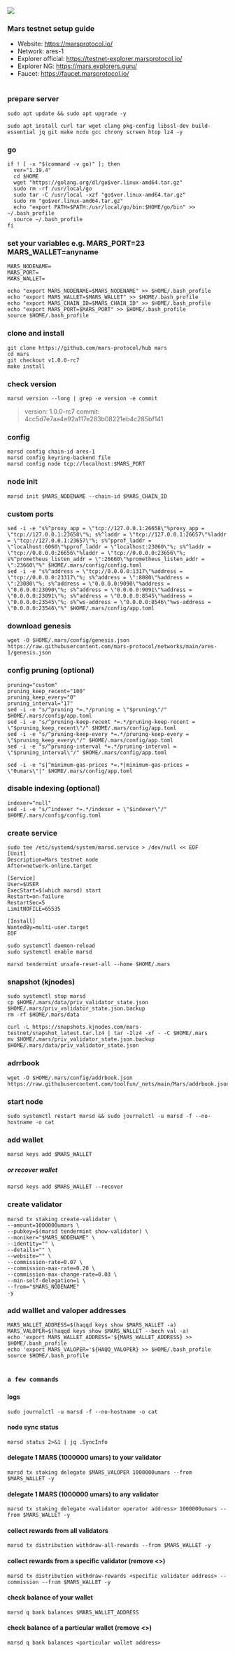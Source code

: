 
![](https://github.com/toolfun/_pics/blob/eaed8ab851a278e3bf5c59b0f38e09932dc10b1a/marsprotocol.jpg)
### Mars testnet setup guide

- Website: https://marsprotocol.io/
- Network: ares-1
- Explorer official: https://testnet-explorer.marsprotocol.io/
- Explorer NG: https://mars.explorers.guru/
- Faucet: https://faucet.marsprotocol.io/
#

### prepare server
```
sudo apt update && sudo apt upgrade -y
```
```
sudo apt install curl tar wget clang pkg-config libssl-dev build-essential jq git make ncdu gcc chrony screen htop lz4 -y
```

### go
```
if ! [ -x "$(command -v go)" ]; then
  ver="1.19.4"
  cd $HOME
  wget "https://golang.org/dl/go$ver.linux-amd64.tar.gz"
  sudo rm -rf /usr/local/go
  sudo tar -C /usr/local -xzf "go$ver.linux-amd64.tar.gz"
  sudo rm "go$ver.linux-amd64.tar.gz"
  echo "export PATH=$PATH:/usr/local/go/bin:$HOME/go/bin" >> ~/.bash_profile
  source ~/.bash_profile
fi
```

### set your variables e.g. MARS_PORT=23 MARS_WALLET=anyname

`MARS_NODENAME=`    
`MARS_PORT=`    
`MARS_WALLET=`

```
echo "export MARS_NODENAME=$MARS_NODENAME" >> $HOME/.bash_profile
echo "export MARS_WALLET=$MARS_WALLET" >> $HOME/.bash_profile
echo "export MARS_CHAIN_ID=$MARS_CHAIN_ID" >> $HOME/.bash_profile
echo "export MARS_PORT=$MARS_PORT" >> $HOME/.bash_profile
source $HOME/.bash_profile
```

### clone and install
```
git clone https://github.com/mars-protocol/hub mars
cd mars
git checkout v1.0.0-rc7
make install
```

### check version
`marsd version --long | grep -e version -e commit`
> version: 1.0.0-rc7
> commit: 4cc5d7e7aa4e92a117e283b08221eb4c285bf141

### config
```
marsd config chain-id ares-1
marsd config keyring-backend file
marsd config node tcp://localhost:$MARS_PORT
```

### node init
```
marsd init $MARS_NODENAME --chain-id $MARS_CHAIN_ID
```

### custom ports
```
sed -i -e "s%^proxy_app = \"tcp://127.0.0.1:26658\"%proxy_app = \"tcp://127.0.0.1:23658\"%; s%^laddr = \"tcp://127.0.0.1:26657\"%laddr = \"tcp://127.0.0.1:23657\"%; s%^pprof_laddr = \"localhost:6060\"%pprof_laddr = \"localhost:23060\"%; s%^laddr = \"tcp://0.0.0.0:26656\"%laddr = \"tcp://0.0.0.0:23656\"%; s%^prometheus_listen_addr = \":26660\"%prometheus_listen_addr = \":23660\"%" $HOME/.mars/config/config.toml
sed -i -e "s%^address = \"tcp://0.0.0.0:1317\"%address = \"tcp://0.0.0.0:23317\"%; s%^address = \":8080\"%address = \":23080\"%; s%^address = \"0.0.0.0:9090\"%address = \"0.0.0.0:23090\"%; s%^address = \"0.0.0.0:9091\"%address = \"0.0.0.0:23091\"%; s%^address = \"0.0.0.0:8545\"%address = \"0.0.0.0:23545\"%; s%^ws-address = \"0.0.0.0:8546\"%ws-address = \"0.0.0.0:23546\"%" $HOME/.mars/config/app.toml
```

### download genesis
```
wget -O $HOME/.mars/config/genesis.json https://raw.githubusercontent.com/mars-protocol/networks/main/ares-1/genesis.json
```

### config pruning (optional)
```
pruning="custom"
pruning_keep_recent="100"
pruning_keep_every="0"
pruning_interval="17"
sed -i -e "s/^pruning *=.*/pruning = \"$pruning\"/" $HOME/.mars/config/app.toml
sed -i -e "s/^pruning-keep-recent *=.*/pruning-keep-recent = \"$pruning_keep_recent\"/" $HOME/.mars/config/app.toml
sed -i -e "s/^pruning-keep-every *=.*/pruning-keep-every = \"$pruning_keep_every\"/" $HOME/.mars/config/app.toml
sed -i -e "s/^pruning-interval *=.*/pruning-interval = \"$pruning_interval\"/" $HOME/.mars/config/app.toml
```
```
sed -i -e "s|^minimum-gas-prices *=.*|minimum-gas-prices = \"0umars\"|" $HOME/.mars/config/app.toml
```

### disable indexing (optional)
```
indexer="null"
sed -i -e "s/^indexer *=.*/indexer = \"$indexer\"/" $HOME/.mars/config/config.toml
```

### create service
```
sudo tee /etc/systemd/system/marsd.service > /dev/null << EOF
[Unit]
Description=Mars testnet node
After=network-online.target

[Service]
User=$USER
ExecStart=$(which marsd) start
Restart=on-failure
RestartSec=5
LimitNOFILE=65535

[Install]
WantedBy=multi-user.target
EOF
```
```
sudo systemctl daemon-reload
sudo systemctl enable marsd
```
```
marsd tendermint unsafe-reset-all --home $HOME/.mars
```

### snapshot (kjnodes)
```
sudo systemctl stop marsd
cp $HOME/.mars/data/priv_validator_state.json $HOME/.mars/priv_validator_state.json.backup
rm -rf $HOME/.mars/data
```
```
curl -L https://snapshots.kjnodes.com/mars-testnet/snapshot_latest.tar.lz4 | tar -Ilz4 -xf - -C $HOME/.mars
mv $HOME/.mars/priv_validator_state.json.backup $HOME/.mars/data/priv_validator_state.json
```

### adrrbook
```
wget -O $HOME/.mars/config/addrbook.json https://raw.githubusercontent.com/toolfun/_nets/main/Mars/addrbook.json
```

### start node
```
sudo systemctl restart marsd && sudo journalctl -u marsd -f --no-hostname -o cat
```

### add wallet
```
marsd keys add $MARS_WALLET
```

##### or recover wallet
```
marsd keys add $MARS_WALLET --recover
```

### create validator
```
marsd tx staking create-validator \
--amount=1000000umars \
--pubkey=$(marsd tendermint show-validator) \
--moniker="$MARS_NODENAME" \
--identity="" \
--details="" \
--website="" \
--commission-rate=0.07 \
--commission-max-rate=0.20 \
--commission-max-change-rate=0.03 \
--min-self-delegation=1 \
--from="$MARS_NODENAME"
-y
```

### add walllet and valoper addresses
```
MARS_WALLET_ADDRESS=$(haqqd keys show $MARS_WALLET -a)
MARS_VALOPER=$(haqqd keys show $MARS_WALLET --bech val -a)
echo 'export MARS_WALLET_ADDRESS='${MARS_WALLET_ADDRESS} >> $HOME/.bash_profile
echo 'export MARS_VALOPER='${HAQQ_VALOPER} >> $HOME/.bash_profile
source $HOME/.bash_profile
```
#
### `a few commands`
###
#### logs
```
sudo journalctl -u marsd -f --no-hostname -o cat
```

#### node sync status
```
marsd status 2>&1 | jq .SyncInfo
```

#### delegate 1 MARS (1000000 umars) to your validator
```
marsd tx staking delegate $MARS_VALOPER 1000000umars --from $MARS_WALLET -y
```

#### delegate 1 MARS (1000000 umars) to any validator
```
marsd tx staking delegate <validator operator address> 1000000umars --from $MARS_WALLET -y
```

#### collect rewards from all validators
```
marsd tx distribution withdraw-all-rewards --from $MARS_WALLET -y
```

#### collect rewards from a specific validator (remove <>)
```
marsd tx distribution withdraw-rewards <specific validator address> --commission --from $MARS_WALLET -y
```
#### check balance of your wallet
```
marsd q bank balances $MARS_WALLET_ADDRESS
```
  
#### check balance of a particular wallet (remove <>)
```
marsd q bank balances <particular wallet address>
```
